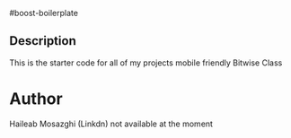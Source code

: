 #boost-boilerplate
## Description
This is the starter code for all of my projects mobile friendly Bitwise Class
# Author
Haileab Mosazghi (Linkdn) not available at the moment
